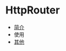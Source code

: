 # HttpRouter
+ [简介](https://github.com/ppz-pro/http-router/blob/main/readme.md)
+ 使用
+ [其他](./other.md)